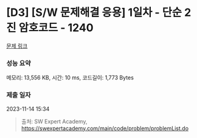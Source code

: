 # [D3] [S/W 문제해결 응용] 1일차 - 단순 2진 암호코드 - 1240 

[문제 링크](https://swexpertacademy.com/main/code/problem/problemDetail.do?contestProbId=AV15FZuqAL4CFAYD) 

### 성능 요약

메모리: 13,556 KB, 시간: 10 ms, 코드길이: 1,773 Bytes

### 제출 일자

2023-11-14 15:34



> 출처: SW Expert Academy, https://swexpertacademy.com/main/code/problem/problemList.do